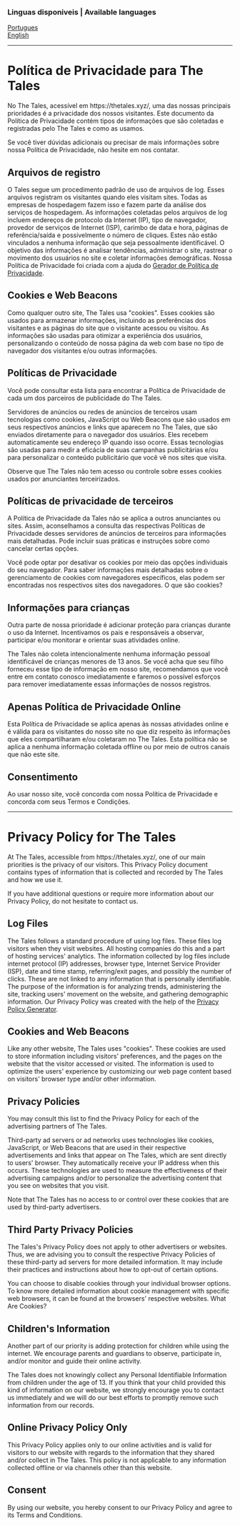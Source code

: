 <!-- https://www.privacypolicyonline.com/live.php?token=vkftKsnREoCbQe5YXfEkAjtifYsHgREK -->
### Linguas disponiveis | Available languages
[Portugues](https://github.com/PeGaSuS-Coder/Mattermost/blob/main/Privacy_Policy.md#pol%C3%ADtica-de-privacidade-para-the-tales)  
[English](https://github.com/PeGaSuS-Coder/Mattermost/blob/main/Privacy_Policy.md#privacy-policy-for-the-tales)

-----

<h1>Política de Privacidade para The Tales</h1>

<p>No The Tales, acessível em https://thetales.xyz/, uma das nossas principais prioridades é a privacidade dos nossos visitantes. Este documento da Política de Privacidade contém tipos de informações que são coletadas e registradas pelo The Tales e como as usamos.</p>

<p>Se você tiver dúvidas adicionais ou precisar de mais informações sobre nossa Política de Privacidade, não hesite em nos contatar.</p>

<h2>Arquivos de registro</h2>

<p>O Tales segue um procedimento padrão de uso de arquivos de log. Esses arquivos registram os visitantes quando eles visitam sites. Todas as empresas de hospedagem fazem isso e fazem parte da análise dos serviços de hospedagem. As informações coletadas pelos arquivos de log incluem endereços de protocolo da Internet (IP), tipo de navegador, provedor de serviços de Internet (ISP), carimbo de data e hora, páginas de referência/saída e possivelmente o número de cliques. Estes não estão vinculados a nenhuma informação que seja pessoalmente identificável. O objetivo das informações é analisar tendências, administrar o site, rastrear o movimento dos usuários no site e coletar informações demográficas. Nossa Política de Privacidade foi criada com a ajuda do <a href="https://www.termsfeed.com/privacy-policy-generator/">Gerador de Política de Privacidade</a>.</p>

<h2>Cookies e Web Beacons</h2>

<p>Como qualquer outro site, The Tales usa "cookies". Esses cookies são usados para armazenar informações, incluindo as preferências dos visitantes e as páginas do site que o visitante acessou ou visitou. As informações são usadas para otimizar a experiência dos usuários, personalizando o conteúdo de nossa página da web com base no tipo de navegador dos visitantes e/ou outras informações.</p>



<h2>Políticas de Privacidade</h2>

<P>Você pode consultar esta lista para encontrar a Política de Privacidade de cada um dos parceiros de publicidade do The Tales.</p>

<p>Servidores de anúncios ou redes de anúncios de terceiros usam tecnologias como cookies, JavaScript ou Web Beacons que são usados em seus respectivos anúncios e links que aparecem no The Tales, que são enviados diretamente para o navegador dos usuários. Eles recebem automaticamente seu endereço IP quando isso ocorre. Essas tecnologias são usadas para medir a eficácia de suas campanhas publicitárias e/ou para personalizar o conteúdo publicitário que você vê nos sites que visita.</p>

<p>Observe que The Tales não tem acesso ou controle sobre esses cookies usados por anunciantes terceirizados.</p>

<h2>Políticas de privacidade de terceiros</h2>

<p>A Política de Privacidade da Tales não se aplica a outros anunciantes ou sites. Assim, aconselhamos a consulta das respectivas Políticas de Privacidade desses servidores de anúncios de terceiros para informações mais detalhadas. Pode incluir suas práticas e instruções sobre como cancelar certas opções. </p>

<p>Você pode optar por desativar os cookies por meio das opções individuais do seu navegador. Para saber informações mais detalhadas sobre o gerenciamento de cookies com navegadores específicos, elas podem ser encontradas nos respectivos sites dos navegadores. O que são cookies?</p>

<h2>Informações para crianças</h2>

<p>Outra parte de nossa prioridade é adicionar proteção para crianças durante o uso da Internet. Incentivamos os pais e responsáveis a observar, participar e/ou monitorar e orientar suas atividades online.</p>

<p>The Tales não coleta intencionalmente nenhuma informação pessoal identificável de crianças menores de 13 anos. Se você acha que seu filho forneceu esse tipo de informação em nosso site, recomendamos que você entre em contato conosco imediatamente e faremos o possível esforços para remover imediatamente essas informações de nossos registros.</p>

<h2>Apenas Política de Privacidade Online</h2>

<p>Esta Política de Privacidade se aplica apenas às nossas atividades online e é válida para os visitantes do nosso site no que diz respeito às informações que eles compartilharam e/ou coletaram no The Tales. Esta política não se aplica a nenhuma informação coletada offline ou por meio de outros canais que não este site.</p>

<h2>Consentimento</h2>

<p>Ao usar nosso site, você concorda com nossa Política de Privacidade e concorda com seus Termos e Condições.</p>

----

<h1>Privacy Policy for The Tales</h1>

<p>At The Tales, accessible from https://thetales.xyz/, one of our main priorities is the privacy of our visitors. This Privacy Policy document contains types of information that is collected and recorded by The Tales and how we use it.</p>

<p>If you have additional questions or require more information about our Privacy Policy, do not hesitate to contact us.</p>

<h2>Log Files</h2>

<p>The Tales follows a standard procedure of using log files. These files log visitors when they visit websites. All hosting companies do this and a part of hosting services' analytics. The information collected by log files include internet protocol (IP) addresses, browser type, Internet Service Provider (ISP), date and time stamp, referring/exit pages, and possibly the number of clicks. These are not linked to any information that is personally identifiable. The purpose of the information is for analyzing trends, administering the site, tracking users' movement on the website, and gathering demographic information. Our Privacy Policy was created with the help of the <a href="https://www.termsfeed.com/privacy-policy-generator/">Privacy Policy Generator</a>.</p>

<h2>Cookies and Web Beacons</h2>

<p>Like any other website, The Tales uses "cookies". These cookies are used to store information including visitors' preferences, and the pages on the website that the visitor accessed or visited. The information is used to optimize the users' experience by customizing our web page content based on visitors' browser type and/or other information.</p>



<h2>Privacy Policies</h2>

<P>You may consult this list to find the Privacy Policy for each of the advertising partners of The Tales.</p>

<p>Third-party ad servers or ad networks uses technologies like cookies, JavaScript, or Web Beacons that are used in their respective advertisements and links that appear on The Tales, which are sent directly to users' browser. They automatically receive your IP address when this occurs. These technologies are used to measure the effectiveness of their advertising campaigns and/or to personalize the advertising content that you see on websites that you visit.</p>

<p>Note that The Tales has no access to or control over these cookies that are used by third-party advertisers.</p>

<h2>Third Party Privacy Policies</h2>

<p>The Tales's Privacy Policy does not apply to other advertisers or websites. Thus, we are advising you to consult the respective Privacy Policies of these third-party ad servers for more detailed information. It may include their practices and instructions about how to opt-out of certain options. </p>

<p>You can choose to disable cookies through your individual browser options. To know more detailed information about cookie management with specific web browsers, it can be found at the browsers' respective websites. What Are Cookies?</p>

<h2>Children's Information</h2>

<p>Another part of our priority is adding protection for children while using the internet. We encourage parents and guardians to observe, participate in, and/or monitor and guide their online activity.</p>

<p>The Tales does not knowingly collect any Personal Identifiable Information from children under the age of 13. If you think that your child provided this kind of information on our website, we strongly encourage you to contact us immediately and we will do our best efforts to promptly remove such information from our records.</p>

<h2>Online Privacy Policy Only</h2>

<p>This Privacy Policy applies only to our online activities and is valid for visitors to our website with regards to the information that they shared and/or collect in The Tales. This policy is not applicable to any information collected offline or via channels other than this website.</p>

<h2>Consent</h2>

<p>By using our website, you hereby consent to our Privacy Policy and agree to its Terms and Conditions.</p>
